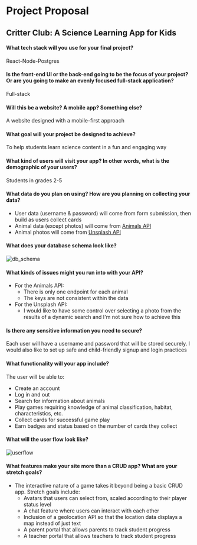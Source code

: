 # Project Proposal 
## Critter Club: A Science Learning App for Kids
#### What tech stack will you use for your final project?
React-Node-Postgres
#### Is the front-end UI or the back-end going to be the focus of your project? Or are you going to make an evenly focused full-stack application?
Full-stack
#### Will this be a website? A mobile app? Something else?
A website designed with a mobile-first approach
#### What goal will your project be designed to achieve?
To help students learn science content in a fun and engaging way
#### What kind of users will visit your app? In other words, what is the demographic of your users?
Students in grades 2-5
#### What data do you plan on using? How are you planning on collecting your data?
- User data (username & password) will come from form submission, then build as users collect cards
- Animal data (except photos) will come from [Animals API](https://api-ninjas.com/api/animals)
- Animal photos will come from [Unsplash API](https://unsplash.com/developers)
#### What does your database schema look like?
![db_schema](https://user-images.githubusercontent.com/94068349/200149831-0f11f2ad-2453-4a71-85c2-ee177bd1b8c6.jpg)

#### What kinds of issues might you run into with your API?
- For the Animals API:
    - There is only one endpoint for each animal
    - The keys are not consistent within the data
- For the Unsplash API:
    - I would like to have some control over selecting a photo from the results of a dynamic search and I'm not sure how to achieve this
#### Is there any sensitive information you need to secure?
Each user will have a username and password that will be stored securely. I would also like to set up safe and child-friendly signup and login practices
#### What functionality will your app include?
The user will be able to:
- Create an account
- Log in and out
- Search for information about animals
- Play games requiring knowledge of animal classification, habitat, characteristics, etc.
- Collect cards for successful game play
- Earn badges and status based on the number of cards they collect
#### What will the user flow look like?
![userflow](https://user-images.githubusercontent.com/94068349/200150736-551c53db-be47-474c-aac3-cdd3a2549864.jpg)

#### What features make your site more than a CRUD app? What are your stretch goals?
- The interactive nature of a game takes it beyond being a basic CRUD app. Stretch goals include:
    -  Avatars that users can select from, scaled according to their player status level
    -  A chat feature where users can interact with each other
    -  Inclusion of a geolocation API so that the location data displays a map instead of just text
    -  A parent portal that allows parents to track student progress
    -  A teacher portal that allows teachers to track student progress
